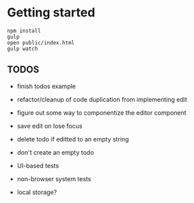 # Getting started

```
npm install
gulp 
open public/index.html
gulp watch
```

## TODOS
- finish todos example
 - refactor/cleanup of code duplication from implementing edit
 - figure out some way to componentize the editor component

 - save edit on lose focus
 - delete todo if editted to an empty string
 - don't create an empty todo

 - UI-based tests
 - non-browser system tests
 - local storage?
